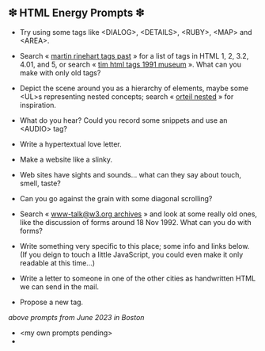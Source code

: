 ## ❇ HTML Energy Prompts ❇

- Try using some tags like \<DIALOG>, \<DETAILS>, \<RUBY>, \<MAP> and \<AREA>.

- Search « [martin rinehart tags past]() » for a list of tags in HTML 1, 2, 3.2, 4.01, and 5, or search « [tim html tags 1991 museum]() ». What can you make with only old tags?

- Depict the scene around you as a hierarchy of elements, maybe some \<UL>s
  representing nested concepts; search « [orteil nested](https://orteil.dashnet.org/nested) » for inspiration.

- What do you hear? Could you record some snippets and use an \<AUDIO> tag?

- Write a hypertextual love letter.

- Make a website like a slinky.

- Web sites have sights and sounds… what can they say about touch, smell, taste?

- Can you go against the grain with some diagonal scrolling?

- Search « [www-talk@w3.org archives](https://lists.w3.org/Archives/Public/www-talk/) » and look at some really old ones, like the discussion of forms around 18 Nov 1992. What can you do with forms?

- Write something very specific to this place; some info and links below. (If you deign to
  touch a little JavaScript, you could even make it only readable at this time…)

- Write a letter to someone in one of the other cities as handwritten HTML we can send in
  the mail.

- Propose a new tag.

_above prompts from June 2023 in Boston_

- \<my own prompts pending>
-
